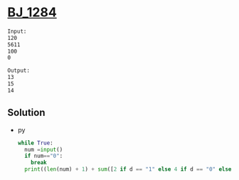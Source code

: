 # [BJ_1284](https://acmicpc.net/problem/1284)



```txt
Input:
120
5611
100
0

Output:
13
15
14
```

## Solution

* py

  ```py
  while True:
    num =input()
    if num=="0":
      break
    print((len(num) + 1) + sum([2 if d == "1" else 4 if d == "0" else 3 for d in num]))
  ```
